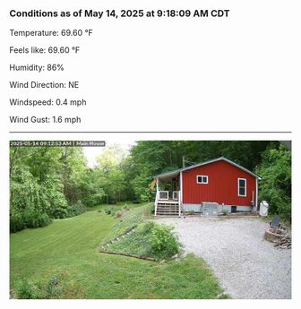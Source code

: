 ### Conditions as of May 14, 2025 at 9:18:09 AM CDT 

Temperature: 69.60 &deg;F

Feels like: 69.60 &deg;F

Humidity: 86%

Wind Direction: NE

Windspeed: 0.4 mph

Wind Gust: 1.6 mph

---

<img src="./images/latest.jpeg"/>

